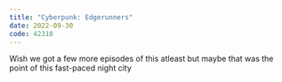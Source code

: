 ```yaml
---
title: "Cyberpunk: Edgerunners"
date: 2022-09-30
code: 42310
---
```

Wish we got a few more episodes of this atleast but maybe that was the point of this fast-paced night city